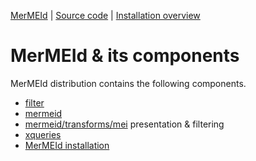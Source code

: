 
[MerMEId](../README.md) | [Source code](./README.md) | [Installation overview ](INSTALL.md)

MerMEId & its components
==============================

MerMEId distribution contains the following components.
    
* [filter](./filter/README.md)
* [mermeid](./mermeid/README.md)
* [mermeid/transforms/mei](transforms/README.md) presentation & filtering
* [xqueries](xqueries/README.md)
* [MerMEId installation](https://rawgit.com/Det-Kongelige-Bibliotek/MerMEId/master/trunk/mermeid/INSTALL.html)
